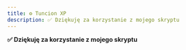 ```yaml
---
title: ⚙️ Tuncion XP
description: ✅ Dziękuję za korzystanie z mojego skryptu
---
```


**✅ Dziękuję za korzystanie z mojego skryptu**